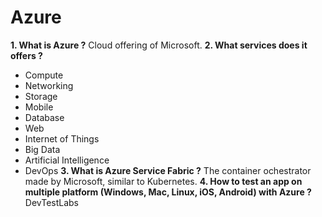 # Azure

**1. What is Azure ?**
Cloud offering of Microsoft.
**2. What services does it offers ?**
- Compute
- Networking
- Storage
- Mobile
- Database
- Web
- Internet of Things
- Big Data
- Artificial Intelligence
- DevOps
**3. What is Azure Service Fabric ?**
The container ochestrator made by Microsoft, similar to Kubernetes.
**4. How to test an app on multiple platform (Windows, Mac, Linux, iOS, Android) with Azure ?**
DevTestLabs

